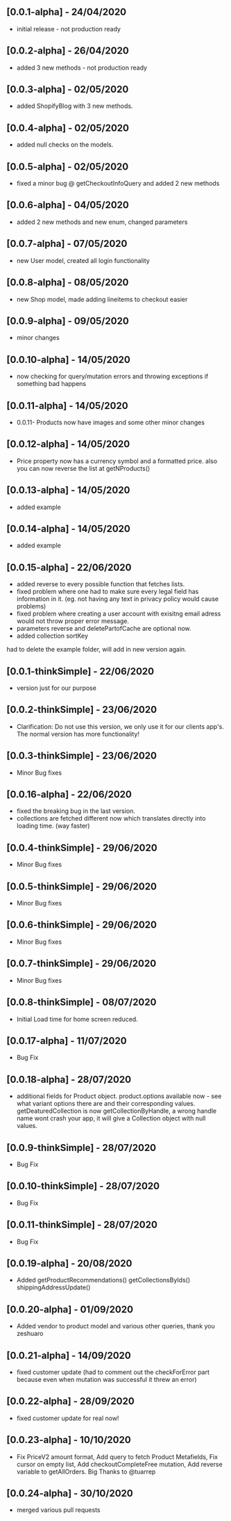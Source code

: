 ## [0.0.1-alpha] - 24/04/2020

* initial release - not production ready

## [0.0.2-alpha] - 26/04/2020

* added 3 new methods - not production ready

## [0.0.3-alpha] - 02/05/2020

* added ShopifyBlog with 3 new methods. 

## [0.0.4-alpha] - 02/05/2020

* added null checks on the models. 

## [0.0.5-alpha] - 02/05/2020

* fixed a minor bug @ getCheckoutInfoQuery and added 2 new methods

## [0.0.6-alpha] - 04/05/2020

* added 2 new methods and new enum, changed parameters

## [0.0.7-alpha] - 07/05/2020

* new User model, created all login functionality

## [0.0.8-alpha] - 08/05/2020

* new Shop model, made adding lineitems to checkout easier

## [0.0.9-alpha] - 09/05/2020

* minor changes

## [0.0.10-alpha] - 14/05/2020

* now checking for query/mutation errors and throwing exceptions if something bad happens

## [0.0.11-alpha] - 14/05/2020

* 0.0.11- Products now have images and some other minor changes

## [0.0.12-alpha] - 14/05/2020

* Price property now has a currency symbol and a formatted price. also you can now reverse the list at getNProducts()

## [0.0.13-alpha] - 14/05/2020

* added example

## [0.0.14-alpha] - 14/05/2020

* added example

## [0.0.15-alpha] - 22/06/2020

* added reverse to every possible function that fetches lists.
* fixed problem where one had to make sure every legal field has information in it. (eg. not having any text in privacy policy would cause problems)
* fixed problem where creating a user account with exisitng email adress would not throw proper error message.
* parameters reverse and deletePartofCache are optional now.
* added collection sortKey

had to delete the example folder, will add in new version again.

## [0.0.1-thinkSimple] - 22/06/2020

* version just for our purpose

## [0.0.2-thinkSimple] - 23/06/2020

* Clarification: Do not use this version, we only use it for our clients app's. The normal version has more functionality!

## [0.0.3-thinkSimple] - 23/06/2020

* Minor Bug fixes

## [0.0.16-alpha] - 22/06/2020

* fixed the breaking bug in the last version.
* collections are fetched different now which translates directly into loading time. (way faster)

## [0.0.4-thinkSimple] - 29/06/2020

* Minor Bug fixes

## [0.0.5-thinkSimple] - 29/06/2020

* Minor Bug fixes

## [0.0.6-thinkSimple] - 29/06/2020

* Minor Bug fixes

## [0.0.7-thinkSimple] - 29/06/2020

* Minor Bug fixes

## [0.0.8-thinkSimple] - 08/07/2020

* Initial Load time for home screen reduced.

## [0.0.17-alpha] - 11/07/2020

* Bug Fix

## [0.0.18-alpha] - 28/07/2020

* additional fields for Product object.
product.options available now - see what variant options there are and their corresponding values.
getDeaturedCollection is now getCollectionByHandle, a wrong handle name wont crash your app, it will give a Collection object with null values.

## [0.0.9-thinkSimple] - 28/07/2020

* Bug Fix

## [0.0.10-thinkSimple] - 28/07/2020

* Bug Fix

## [0.0.11-thinkSimple] - 28/07/2020

* Bug Fix

## [0.0.19-alpha] - 20/08/2020

* Added getProductRecommendations()
        getCollectionsByIds()
        shippingAddressUpdate()
        
## [0.0.20-alpha] - 01/09/2020

* Added vendor to product model and various other queries, thank you zeshuaro

## [0.0.21-alpha] - 14/09/2020

* fixed customer update (had to comment out the checkForError part because even when mutation was successful it threw an error)

## [0.0.22-alpha] - 28/09/2020

* fixed customer update for real now!

## [0.0.23-alpha] - 10/10/2020

* Fix PriceV2 amount format, Add query to fetch Product Metafields, Fix cursor on empty list, Add checkoutCompleteFree mutation, Add reverse variable to getAllOrders. Big Thanks to @tuarrep

## [0.0.24-alpha] - 30/10/2020

* merged various pull requests